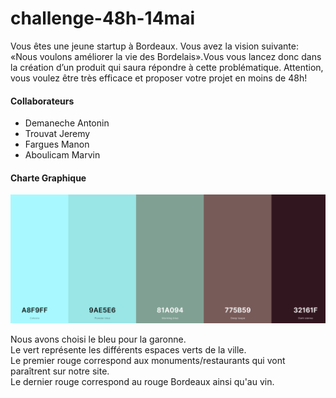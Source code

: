 # challenge-48h-14mai
Vous  êtes  une  jeune  startup  à  Bordeaux.  Vous  avez  la  vision  suivante: «Nous  voulons améliorer la vie des Bordelais».Vous vous lancez donc dans la création d’un produit qui saura répondre à cette problématique. Attention, vous voulez être très efficace et proposer votre projet  en  moins  de  48h!

#### Collaborateurs

- Demaneche Antonin
- Trouvat Jeremy
- Fargues Manon
- Aboulicam Marvin

#### Charte Graphique

![40% center](Capture.PNG)

Nous avons choisi le bleu pour la garonne.  
Le vert représente les différents espaces verts de la ville.  
Le premier rouge correspond aux monuments/restaurants qui vont paraîtrent sur notre site.  
Le dernier rouge correspond au rouge Bordeaux ainsi qu'au vin.